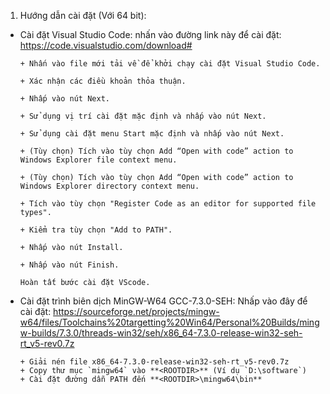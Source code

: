 1. Hướng dẫn cài đặt (Với 64 bit):
- Cài đặt Visual Studio Code: nhấn vào đường link này để cài đặt:
      https://code.visualstudio.com/download#
      
      + Nhấn vào file mới tải về để khởi chạy cài đặt Visual Studio Code.
      
      + Xác nhận các điều khoản thỏa thuận.
      
      + Nhấp vào nút Next.
      
      + Sử dụng vị trí cài đặt mặc định và nhấp vào nút Next.
      
      + Sử dụng cài đặt menu Start mặc định và nhấp vào nút Next.
      
      + (Tùy chọn) Tích vào tùy chọn Add “Open with code” action to Windows Explorer file context menu.
      
      + (Tùy chọn) Tích vào tùy chọn Add “Open with code” action to Windows Explorer directory context menu.
      
      + Tích vào tùy chọn "Register Code as an editor for supported file types".
      
      + Kiểm tra tùy chọn "Add to PATH".
      
      + Nhấp vào nút Install.
      
      + Nhấp vào nút Finish.
      
      Hoàn tất bước cài đặt VScode.
      
- Cài đặt trình biên dịch MinGW-W64 GCC-7.3.0-SEH: Nhấp vào đây để cài đặt: https://sourceforge.net/projects/mingw-w64/files/Toolchains%20targetting%20Win64/Personal%20Builds/mingw-builds/7.3.0/threads-win32/seh/x86_64-7.3.0-release-win32-seh-rt_v5-rev0.7z

      + Giải nén file x86_64-7.3.0-release-win32-seh-rt_v5-rev0.7z
      + Copy thư mục `mingw64` vào **<ROOTDIR>** (Ví dụ `D:\software`)
      + Cài đặt đường dẫn PATH đến **<ROOTDIR>\mingw64\bin**
